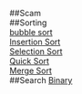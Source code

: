 ##Scam  
##Sorting  
[bubble sort](https://brosdead345.github.io/hi/bubblesort.c)  
[Insertion Sort](https://brosdead345.github.io/hi/insertionsort.c)  
[Selection Sort](https://brosdead345.github.io/hi/selectionsort.c)  
[Quick Sort](https://brosdead345.github.io/hi/quicksort.c)  
[Merge Sort](https://brosdead345.github.io/hi/mergesort)  
##Search
[Binary](https://brosdead345.github.io/hi/binary.c)  
